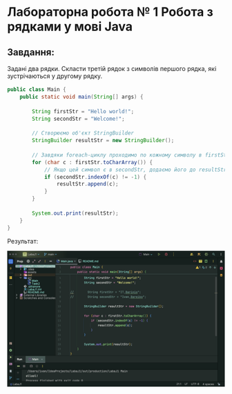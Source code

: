 
# Лабораторна робота № 1 Робота з рядками у мові Java

## Завдання: 

Задані два рядки. Скласти третій рядок з символів першого рядка, які зустрічаються у другому рядку.

```java
public class Main {
    public static void main(String[] args) {

        String firstStr = "Hello world!";
        String secondStr = "Welcome!";

        // Створюємо об'єкт StringBuilder
        StringBuilder resultStr = new StringBuilder();

        // Завдяки foreach-циклу проходимо по кожному символу в firstStr
        for (char c : firstStr.toCharArray()) {
            // Якщо цей символ є в secondStr, додаємо його до resultStr
            if (secondStr.indexOf(c) != -1) {
                resultStr.append(c);
            }
        }

        System.out.print(resultStr);
    }
}
```

Результат:

![result](./assets/result-java-oop.png)